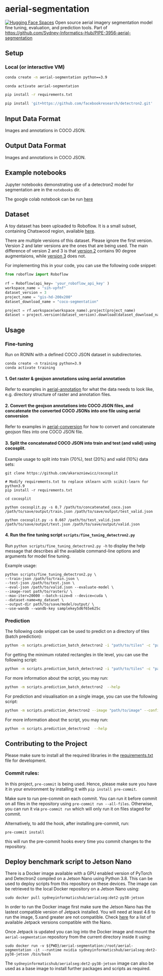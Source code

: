 # aerial-segmentation
[![Hugging Face Spaces](https://img.shields.io/badge/%F0%9F%A4%97%20Hugging%20Face-Spaces-blue)](https://huggingface.co/spaces/SIH/building-segmentation)
Open source aerial imagery segmentation model fine tuning, evaluation, and prediction tools. Part of https://github.com/Sydney-Informatics-Hub/PIPE-3956-aerial-segmentation

## Setup

### Local (or interactive VM)

```bash
conda create -n aerial-segmentation python==3.9

conda activate aerial-segmentation

pip install -r requirements.txt

pip install 'git+https://github.com/facebookresearch/detectron2.git'
```

## Input Data Format

Images and annotations in COCO JSON.

## Output Data Format

Images and annotations in COCO JSON.

## Example notebooks

Jupyter notebooks demonstrating use of a detectron2 model for segmentation are in the `notebooks` dir.

The google colab notebook can be run [here](https://colab.research.google.com/github/Sydney-Informatics-Hub/aerial-segmentation/blob/main/notebooks/detectron2_fine_tuning_colab.ipynb)


## Dataset

A toy dataset has been uploaded to Roboflow. It is a small subset, containing Chatswood region, available [here](https://universe.roboflow.com/sih-vpfnf/gis-hd-200x200).

There are multiple versions of this dataset. Please ignore the first version. Version 2 and later versions are the ones that are being used. The main difference of version 2 and 3 is that [version 2](https://universe.roboflow.com/sih-vpfnf/gis-hd-200x200/2) contains 90 degree augmentaions, while [version 3](https://universe.roboflow.com/sih-vpfnf/gis-hd-200x200/3) does not.

For implementing this in your code, you can use the following code snippet:

```python
from roboflow import Roboflow
 
rf = Roboflow(api_key= 'your_roboflow_api_key' )
workspace_name = "sih-vpfnf" 
dataset_version = 3 
project_name = "gis-hd-200x200" 
dataset_download_name = "coco-segmentation" 

project = rf.workspace(workspace_name).project(project_name)
dataset = project.version(dataset_version).download(dataset_download_name)
```
<!-- 
# Register the dataset
from detectron2.data.datasets import register_coco_instances
dataset_name = "chatswood-dataset" #@param {type:"string"}
dataset_folder = "gis-hd-200x200" #@param {type:"string"}
register_coco_instances(f"{dataset_name}_train", {}, f"{dataset_folder}/train/_annotations.coco.json", f"/content/{dataset_folder}/train/")
register_coco_instances(f"{dataset_name}_val", {}, f"{dataset_folder}/valid/_annotations.coco.json", f"/content/{dataset_folder}/valid/")
register_coco_instances(f"{dataset_name}_test", {}, f"{dataset_folder}/test/_annotations.coco.json", f"/content/{dataset_folder}/test/")

# Use the dataset
from detectron2.config import get_cfg

cfg = get_cfg()
cfg.DATASETS.TRAIN = (f"{dataset_name}_train",)
cfg.DATASETS.TEST = (f"{dataset_name}_test",)
# then do the other configs

``` -->

## Usage

### Fine-tuning

Run on RONIN with a defined COCO JSON dataset in subdirectories.

```{bash}
conda create -n training python=3.9
conda activate training
```

#### 1. Get raster & geojson annotations using aerial annotation
Refer to examples in [aerial-annotation](https://github.com/Sydney-Informatics-Hub/aerial-annotation) for what the data needs to look like, e.g. directory structure of raster and annotation files.

#### 2. Convert the geojson annotations into COCO JSON files, and concatenate the converted COCO JSONs into one file using aerial conversion

Refer to examples in [aerial-conversion](https://github.com/Sydney-Informatics-Hub/aerial-conversion) for how to convert and concatenate geojson files into one COCO JSON file.


#### 3. Split the concatenated COCO JSON into train and test (and valid) using cocosplit.

Example usage to split into train (70%), test (20%) and valid (10%) data sets:
```
git clone https://github.com/akarazniewicz/cocosplit

# Modify requirements.txt to replace sklearn with scikit-learn for python3.9
pip install -r requirements.txt

cd cocosplit

python cocosplit.py -s 0.7 /path/to/concatenated_coco.json /path/to/save/output/train.json /path/to/save/output/test_valid.json

python cocosplit.py -s 0.667 /path/to/test_valid.json /path/to/save/output/test.json /path/to/save/output/valid.json
```


#### 4. Run the fine tuning script `scripts/fine_tuning_detectron2.py`

Run `python scripts/fine_tuning_detectron2.py -h` to display the help message that describes all the available command-line options and arguments for model fine tuning.

Example usage:
```
python scripts/fine_tuning_detectron2.py \
--train-json /path/to/train.json \
--test-json /path/to/test.json \
--eval-json /path/to/valid.json --evaluate-model \
--image-root path/to/rasters/ \
--max-iter=20000 --batch-size=8 --device=cuda \
--dataset-name=my_dataset \
--output-dir path/to/save/model/output/ \
--use-wandb --wandb-key samplekey5d6f65e625c
```


### Prediction

The following code snippet can be used to predict on a directory of tiles (batch prediction):


```bash
python -m scripts.prediction_batch_detectron2 -i "path/to/tiles" -c "path/to/config.yml" -w "path/to/weights/model.pth" --coco "path/to/coco.json" --simplify-tolerance 0.3  --threshold 0.7 --force-cpu 

```

For getting the minimum rotated rectangles in tile level, you can use the following script:

```bash
python -m scripts.prediction_batch_detectron2 -i "path/to/tiles" -c "path/to/config.yml" -w "path/to/weights/model.pth" --coco "path/to/coco.json" --minimum-rotated-rectangle --threshold 0.7 --force-cpu 

```

For more information about the script, you may run:

```bash
python -m scripts.prediction_batch_detectron2  --help

```

For prediction and visualisation on a single image, you can use the following script:

```bash
python -m scripts.prediction_detectron2 --image "path/to/image" --config "path/to/config.yml" --weights "path/to/weights/model.pth" --threshold 0.7 --coco "path/to/coco.json"

```

For more information about the script, you may run:

```bash
python -m scripts.prediction_detectron2  --help

```

## Contributing to the Project

Please make sure to install all the required libraries in the [requirements.txt](https://github.com/Sydney-Informatics-Hub/aerial-segmentation/tree/main/requirements.txt) file for development.


### Commit rules:

In this project, `pre-commit` is being used. Hence, please make sure you have it in your
environment by installing it with `pip install pre-commit`.

Make sure to run pre-commit on each commit. You can run it before commit on all files in the
repository using `pre-commit run --all-files`. Otherwise, you can run it via `pre-commit run`
which will only run it on files staged for commit.

Alternatively, to add the hook, after installing pre-commit, run:

```
pre-commit install
```

this will run the pre-commit hooks every time you commit changes to the repository.

## Deploy benchmark script to Jetson Nano

There is a Docker image available with a GPU enabled version of PyTorch and Detectron2 compiled on a
Jetson Nano using Python 3.8. This can be used to deploy scripts from this repository on these devices.
The image can be retrieved to the local Docker repository on a Jetson Nano using:

```
sudo docker pull sydneyinformaticshub/aerialseg:det2-py38-jetson
```

In order to run the Docker image first make sure the Jetson Nano has the lastest compatible version of
Jetpack installed. You will need at least 4.6 to run the image, 5.xand greater are not compatible. Check
[here](https://developer.nvidia.com/embedded/jetpack-archive) for a list of available Jetpack versions
compatible with the Nano.

Once Jetpack is updated you can log into the Docker image and mount the `aerial-segmentation` repository
from the current directory inside it using:

```
sudo docker run -v ${PWD}/aerial-segmentation:/root/aerial-segmentation -it --runtime nvidia sydneyinformaticshub/aerialseg:det2-py38-jetson /bin/bash
```

The `sydneyinformaticshub/aerialseg:det2-py38-jetson` image can also be used as a base image to install
further packages and scripts as required.
